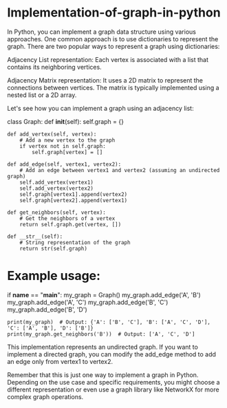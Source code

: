 # Implementation-of-graph-in-python

In Python, you can implement a graph data structure using various approaches.
One common approach is to use dictionaries to represent the graph. There are two popular ways to represent a graph using dictionaries:

Adjacency List representation: Each vertex is associated with a list that contains its neighboring vertices.

Adjacency Matrix representation:
             It uses a 2D matrix to represent the connections between vertices.
             The matrix is typically implemented using a nested list or a 2D array.

Let's see how you can implement a graph using an adjacency list:

class Graph:
    def __init__(self):
        self.graph = {}

    def add_vertex(self, vertex):
        # Add a new vertex to the graph
        if vertex not in self.graph:
            self.graph[vertex] = []

    def add_edge(self, vertex1, vertex2):
        # Add an edge between vertex1 and vertex2 (assuming an undirected graph)
        self.add_vertex(vertex1)
        self.add_vertex(vertex2)
        self.graph[vertex1].append(vertex2)
        self.graph[vertex2].append(vertex1)

    def get_neighbors(self, vertex):
        # Get the neighbors of a vertex
        return self.graph.get(vertex, [])

    def __str__(self):
        # String representation of the graph
        return str(self.graph)


# Example usage:
if __name__ == "__main__":
    my_graph = Graph()
    my_graph.add_edge('A', 'B')
    my_graph.add_edge('A', 'C')
    my_graph.add_edge('B', 'C')
    my_graph.add_edge('B', 'D')

    print(my_graph)  # Output: {'A': ['B', 'C'], 'B': ['A', 'C', 'D'], 'C': ['A', 'B'], 'D': ['B']}
    print(my_graph.get_neighbors('B'))  # Output: ['A', 'C', 'D']
This implementation represents an undirected graph. 
If you want to implement a directed graph, you can modify the add_edge method to add an edge only from vertex1 to vertex2.

Remember that this is just one way to implement a graph in Python. Depending on the use case and specific requirements, you might choose a different representation or even use a graph library like NetworkX for more complex graph operations.
